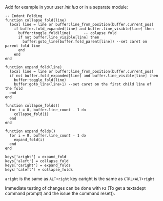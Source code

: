 Add for example in your user *init.lua* or in a separate module:

    -- Indent Folding
    function collapse_fold(line)
      local line = line or buffer:line_from_position(buffer.current_pos)
        if buffer.fold_expanded[line] and buffer.line_visible[line] then
          buffer:toggle_fold(line)      -- colapse fold
          if not buffer.line_visible[line] then
            buffer:goto_line(buffer.fold_parent[line]) --set caret on parent fold line
          end
        end
    end

    function expand_fold(line)
      local line = line or buffer:line_from_position(buffer.current_pos)
      if not buffer.fold_expanded[line] and buffer.line_visible[line] then
        buffer:toggle_fold(line)
        buffer:goto_line(line+1) --set caret on the first child line of the fold
      end
    end

    function collapse_folds()
      for i = 0, buffer.line_count - 1 do
        collapse_fold(i)
      end
    end

    function expand_folds()
      for i = 0, buffer.line_count - 1 do
        expand_fold(i)
      end
    end

    keys['aright'] = expand_fold
    keys['aleft'] = collapse_fold
    keys['caright'] = expand_folds
    keys['caleft'] = collapse_folds

`aright` is the same as `ALT+right` key caright is the same as `CTRL+ALT+right`

Immediate testing of changes can be done with `F2` (To get a textadept command
prompt) and the issue the command reset().
